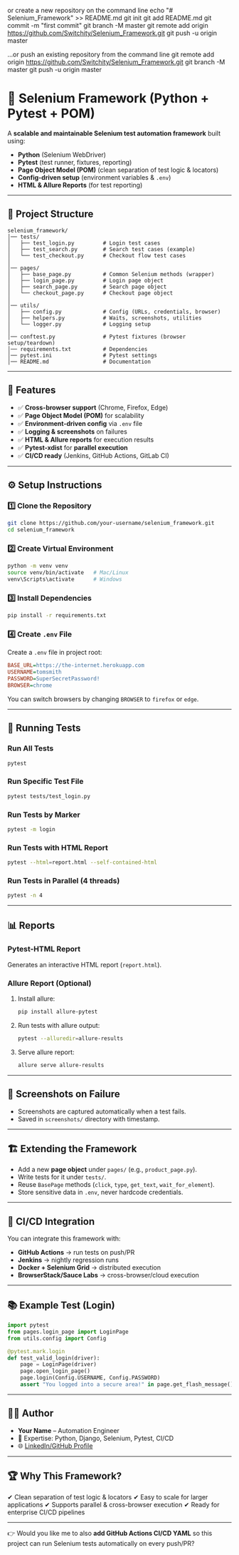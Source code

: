 or create a new repository on the command line
echo "# Selenium_Framework" >> README.md
git init
git add README.md
git commit -m "first commit"
git branch -M master
git remote add origin https://github.com/Switchity/Selenium_Framework.git
git push -u origin master



…or push an existing repository from the command line
git remote add origin https://github.com/Switchity/Selenium_Framework.git
git branch -M master
git push -u origin master

# 📘 Selenium Framework (Python + Pytest + POM)

A **scalable and maintainable Selenium test automation framework** built using:

* **Python** (Selenium WebDriver)
* **Pytest** (test runner, fixtures, reporting)
* **Page Object Model (POM)** (clean separation of test logic & locators)
* **Config-driven setup** (environment variables & `.env`)
* **HTML & Allure Reports** (for test reporting)

---

## 📂 Project Structure

```
selenium_framework/
│── tests/
│   ├── test_login.py         # Login test cases
│   ├── test_search.py        # Search test cases (example)
│   └── test_checkout.py      # Checkout flow test cases
│
│── pages/
│   ├── base_page.py          # Common Selenium methods (wrapper)
│   ├── login_page.py         # Login page object
│   ├── search_page.py        # Search page object
│   └── checkout_page.py      # Checkout page object
│
│── utils/
│   ├── config.py             # Config (URLs, credentials, browser)
│   ├── helpers.py            # Waits, screenshots, utilities
│   └── logger.py             # Logging setup
│
│── conftest.py               # Pytest fixtures (browser setup/teardown)
│── requirements.txt          # Dependencies
│── pytest.ini                # Pytest settings
│── README.md                 # Documentation
```

---

## 🚀 Features

* ✅ **Cross-browser support** (Chrome, Firefox, Edge)
* ✅ **Page Object Model (POM)** for scalability
* ✅ **Environment-driven config** via `.env` file
* ✅ **Logging & screenshots** on failures
* ✅ **HTML & Allure reports** for execution results
* ✅ **Pytest-xdist** for **parallel execution**
* ✅ **CI/CD ready** (Jenkins, GitHub Actions, GitLab CI)

---

## ⚙️ Setup Instructions

### 1️⃣ Clone the Repository

```bash
git clone https://github.com/your-username/selenium_framework.git
cd selenium_framework
```

### 2️⃣ Create Virtual Environment

```bash
python -m venv venv
source venv/bin/activate   # Mac/Linux
venv\Scripts\activate      # Windows
```

### 3️⃣ Install Dependencies

```bash
pip install -r requirements.txt
```

### 4️⃣ Create `.env` File

Create a `.env` file in project root:

```ini
BASE_URL=https://the-internet.herokuapp.com
USERNAME=tomsmith
PASSWORD=SuperSecretPassword!
BROWSER=chrome
```

You can switch browsers by changing `BROWSER` to `firefox` or `edge`.

---

## 🧪 Running Tests

### Run All Tests

```bash
pytest
```

### Run Specific Test File

```bash
pytest tests/test_login.py
```

### Run Tests by Marker

```bash
pytest -m login
```

### Run Tests with HTML Report

```bash
pytest --html=report.html --self-contained-html
```

### Run Tests in Parallel (4 threads)

```bash
pytest -n 4
```

---

## 📊 Reports

### Pytest-HTML Report

Generates an interactive HTML report (`report.html`).

### Allure Report (Optional)

1. Install allure:

   ```bash
   pip install allure-pytest
   ```
2. Run tests with allure output:

   ```bash
   pytest --alluredir=allure-results
   ```
3. Serve allure report:

   ```bash
   allure serve allure-results
   ```

---

## 📸 Screenshots on Failure

* Screenshots are captured automatically when a test fails.
* Saved in `screenshots/` directory with timestamp.

---

## 🏗️ Extending the Framework

* Add a new **page object** under `pages/` (e.g., `product_page.py`).
* Write tests for it under `tests/`.
* Reuse `BasePage` methods (`click`, `type`, `get_text`, `wait_for_element`).
* Store sensitive data in `.env`, never hardcode credentials.

---

## 🔗 CI/CD Integration

You can integrate this framework with:

* **GitHub Actions** → run tests on push/PR
* **Jenkins** → nightly regression runs
* **Docker + Selenium Grid** → distributed execution
* **BrowserStack/Sauce Labs** → cross-browser/cloud execution

---

## 📚 Example Test (Login)

```python
import pytest
from pages.login_page import LoginPage
from utils.config import Config

@pytest.mark.login
def test_valid_login(driver):
    page = LoginPage(driver)
    page.open_login_page()
    page.login(Config.USERNAME, Config.PASSWORD)
    assert "You logged into a secure area!" in page.get_flash_message()
```

---

## 👨‍💻 Author

* **Your Name** – Automation Engineer
* 💼 Expertise: Python, Django, Selenium, Pytest, CI/CD
* 🌐 [LinkedIn/GitHub Profile](https://github.com/your-username)

---

## 🏆 Why This Framework?

✔ Clean separation of test logic & locators
✔ Easy to scale for larger applications
✔ Supports parallel & cross-browser execution
✔ Ready for enterprise CI/CD pipelines

---

👉 Would you like me to also **add GitHub Actions CI/CD YAML** so this project can run Selenium tests automatically on every push/PR?
